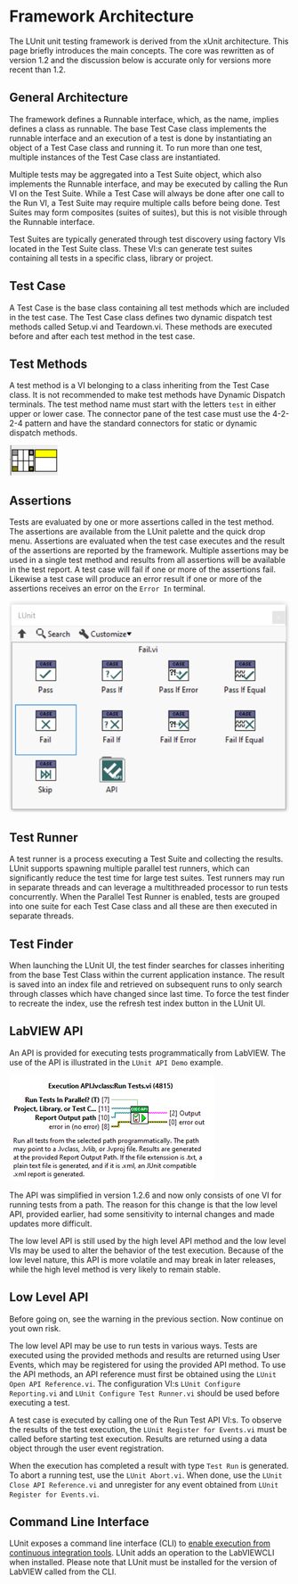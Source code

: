 # Framework Architecture

The LUnit unit testing framework is derived from the xUnit architecture.
This page briefly introduces the main concepts.
The core was rewritten as of version 1.2 and the discussion below is accurate only for versions more recent than 1.2.

## General Architecture

The framework defines a Runnable interface, which, as the name, implies defines a class as runnable.
The base Test Case class implements the runnable interface and an execution of a test is done by instantiating an object of a Test Case class and running it.
To run more than one test, multiple instances of the Test Case class are instantiated.

Multiple tests may be aggregated into a Test Suite object, which also implements the Runnable interface, and may be executed by calling the Run VI on the Test Suite.
While a Test Case will always be done after one call to the Run VI, a Test Suite may require multiple calls before being done.
Test Suites may form composites (suites of suites), but this is not visible through the Runnable interface.

Test Suites are typically generated through test discovery using factory VIs located in the Test Suite class. 
These VI:s can generate test suites containing all tests in a specific class, library or project.

## Test Case

A Test Case is the base class containing all test methods which are included in the test case.
The Test Case class defines two dynamic dispatch test methods called Setup.vi and Teardown.vi.
These methods are executed before and after each test method in the test case.

## Test Methods

A test method is a VI belonging to a class inheriting from the Test Case class.
It is not recommended to make test methods have Dynamic Dispatch terminals.
The test method name must start with the letters `test` in either upper or lower case.
The connector pane of the test case must use the 4-2-2-4 pattern and have the standard connectors for static or dynamic dispatch methods.

![Test method connector pane](img/test_method_connector_pane.png)

## Assertions

Tests are evaluated by one or more assertions called in the test method.
The assertions are available from the LUnit palette and the quick drop menu.
Assertions are evaluated when the test case executes and the result of the assertions are reported by the framework.
Multiple assertions may be used in a single test method and results from all assertions will be available in the test report.
A test case will fail if one or more of the assertions fail.
Likewise a test case will produce an error result if one or more of the assertions receives an error on the `Error In` terminal.

![LUnit Palette](img/LUnit_palette.PNG)

## Test Runner

A test runner is a process executing a Test Suite and collecting the results.
LUnit supports spawning multiple parallel test runners, which can significantly reduce the test time for large test suites.
Test runners may run in separate threads and can leverage a multithreaded processor to run tests concurrently.
When the Parallel Test Runner is enabled, tests are grouped into one suite for each Test Case class and all these are then executed in separate threads.

## Test Finder

When launching the LUnit UI, the test finder searches for classes inheriting from the base Test Class within the current application instance.
The result is saved into an index file and retrieved on subsequent runs to only search through classes which have changed since last time.
To force the test finder to recreate the index, use the refresh test index button in the LUnit UI.

## LabVIEW API

An API is provided for executing tests programmatically from LabVIEW.
The use of the API is illustrated in the `LUnit API Demo` example.

![LUnit API](img/LUnit_api.PNG)

The API was simplified in version 1.2.6 and now only consists of one VI for running tests from a path.
The reason for this change is that the low level API, provided earlier, had some sensitivity to internal changes and made updates more difficult.

The low level API is still used by the high level API method and the low level VIs may be used to alter the behavior of the test execution.
Because of the low level nature, this API is more volatile and may break in later releases, while the high level method is very likely to remain stable.

## Low Level API

Before going on, see the warning in the previous section.
Now continue on yout own risk.

The low level API may be use to run tests in various ways.
Tests are executed using the provided methods and results are returned using User Events, which may be registered for using the provided API method.
To use the API methods, an API reference must first be obtained using the `LUnit Open API Reference.vi`.
The configuration VI:s `LUnit Configure Reporting.vi` and `LUnit Configure Test Runner.vi`  should be used before executing a test.

A test case is executed by calling one of the Run Test API VI:s.
To observe the results of the test execution, the `LUnit Register for Events.vi` must be called before starting test execution.
Results are returned using a data object through the user event registration.

When the execution has completed a result with type `Test Run` is generated.
To abort a running test, use the `LUnit Abort.vi`.
When done, use the `LUnit Close API Reference.vi` and unregister for any event obtained from `LUnit Register for Events.vi`.

## Command Line Interface

LUnit exposes a command line interface (CLI) to [enable execution from continuous integration tools](../30_CI%20Integration/CI%20Integration.md).
LUnit adds an operation to the LabVIEWCLI when installed.
Please note that LUnit must be installed for the version of LabVIEW called from the CLI.
